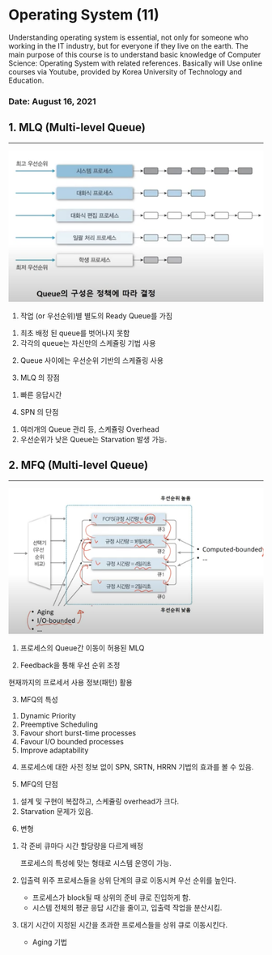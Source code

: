 # Operating System (11)

Understanding operating system is essential, not only for someone who working in the IT industry, but for everyone if they live on the earth.  The main purpose of this course is to understand basic knowledge of Computer Science: Operating System with related references. Basically will Use online courses via Youtube, provided by Korea University of Technology and Education. 

### Date: August 16, 2021

## 1. MLQ (Multi-level Queue)

---

![Untitled](Operating%20System%20(11)%2006696d4e35964d29be2933be155a40a9/Untitled.png)

1) 작업 (or 우선순위)별 별도의 Ready Queue를 가짐

1. 최초 배정 된 queue를 벗어나지 못함
2. 각각의 queue는 자신만의 스케쥴링 기법 사용

2) Queue 사이에는 우선순위 기반의 스케쥴링 사용

3) MLQ 의 장점

1. 빠른 응답시간

4) SPN 의 단점

1. 여러개의 Queue 관리 등, 스케쥴링 Overhead
2. 우선순위가 낮은 Queue는 Starvation 발생 가능.

## 2. MFQ (Multi-level Queue)

---

![Untitled](Operating%20System%20(11)%2006696d4e35964d29be2933be155a40a9/Untitled%201.png)

1) 프로세스의 Queue간 이동이 허용된 MLQ

2) Feedback을 통해 우선 순위 조정

현재까지의 프로세서 사용 정보(패턴) 활용

3) MFQ의 특성

1. Dynamic Priority
2. Preemptive Scheduling
3. Favour short burst-time processes
4. Favour I/O bounded processes
5. Improve adaptability

4) 프로세스에 대한 사전 정보 없이 SPN, SRTN, HRRN 기법의 효과를 볼 수 있음.

5) MFQ의 단점

1. 설계 및 구현이 복잡하고, 스케쥴링 overhead가 크다.
2. Starvation 문제가 있음.

6) 변형

1. 각 준비 큐마다 시간 할당량을 다르게 배정

    프로세스의 특성에 맞는 형태로 시스템 운영이 가능.

2. 입출력 위주 프로세스들을 상위 단계의 큐로 이동시켜 우선 순위를 높인다.
    - 프로세스가 block될 때 상위의 준비 큐로 진입하게 함.
    - 시스템 전체의 평균 응답 시간을 줄이고, 입출력 작업을 분산시킴.
3. 대기 시간이 지정된 시간을 초과한 프로세스들을 상위 큐로 이동시킨다.
    - Aging 기법